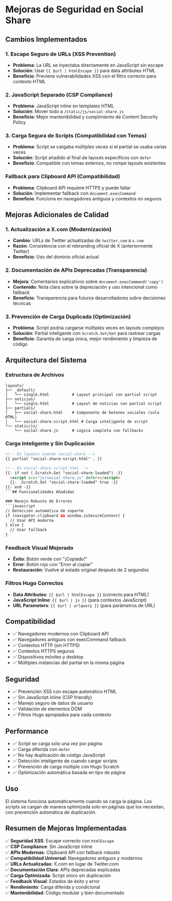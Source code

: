 # Mejoras de Seguridad en Social Share

## Cambios Implementados

### 1. Escape Seguro de URLs (XSS Prevention)
- **Problema**: La URL se inyectaba directamente en JavaScript sin escape
- **Solución**: Usar `{{ $url | htmlEscape }}` para data attributes HTML
- **Beneficio**: Previene vulnerabilidades XSS con el filtro correcto para contexto HTML

### 2. JavaScript Separado (CSP Compliance)
- **Problema**: JavaScript inline en templates HTML
- **Solución**: Mover todo a `/static/js/social-share.js`
- **Beneficio**: Mejor mantenibilidad y cumplimiento de Content Security Policy

### 3. Carga Segura de Scripts (Compatibilidad con Temas)
- **Problema**: Script se cargaba múltiples veces si el partial se usaba varias veces
- **Solución**: Script añadido al final de layouts específicos con `defer`
- **Beneficio**: Compatible con temas externos, no rompe layouts existentes

### Fallback para Clipboard API (Compatibilidad)
- **Problema**: Clipboard API requiere HTTPS y puede fallar
- **Solución**: Implementar fallback con `document.execCommand`
- **Beneficio**: Funciona en navegadores antiguos y contextos no seguros

## Mejoras Adicionales de Calidad

### 1. Actualización a X.com (Modernización)
- **Cambio**: URLs de Twitter actualizadas de `twitter.com` a `x.com`
- **Razón**: Consistencia con el rebranding oficial de X (anteriormente Twitter)
- **Beneficio**: Uso del dominio oficial actual

### 2. Documentación de APIs Deprecadas (Transparencia)
- **Mejora**: Comentarios explicativos sobre `document.execCommand('copy')`
- **Contenido**: Nota clara sobre la depreciación y uso intencional como fallback
- **Beneficio**: Transparencia para futuros desarrolladores sobre decisiones técnicas

### 3. Prevención de Carga Duplicada (Optimización)
- **Problema**: Script podría cargarse múltiples veces en layouts complejos
- **Solución**: Partial inteligente con `Scratch.Set/Get` para rastrear cargas
- **Beneficio**: Garantía de carga única, mejor rendimiento y limpieza de código

## Arquitectura del Sistema

### Estructura de Archivos
```
layouts/
├── _default/
│   └── single.html          # Layout principal con partial script
├── noticias/
│   └── single.html          # Layout de noticias con partial script
├── partials/
│   ├── social-share.html    # Componente de botones sociales (solo HTML)
│   └── social-share-script.html # Carga inteligente de script
└── static/js/
    └── social-share.js      # Lógica completa con fallbacks
```

### Carga Inteligente y Sin Duplicación
```html
<!-- En layouts usando social-share -->
{{ partial "social-share-script.html" . }}

<!-- En social-share-script.html -->
{{- if not (.Scratch.Get "social-share-loaded") -}}
  <script src="js/social-share.js" defer></script>
  {{- .Scratch.Set "social-share-loaded" true -}}
{{- end -}}
```## Funcionalidades Añadidas

### Manejo Robusto de Errores
```javascript
// Detección automática de soporte
if (navigator.clipboard && window.isSecureContext) {
  // Usar API moderna
} else {
  // Usar fallback
}
```

### Feedback Visual Mejorado
- **Éxito**: Botón verde con "¡Copiado!"
- **Error**: Botón rojo con "Error al copiar"
- **Restauración**: Vuelve al estado original después de 2 segundos

### Filtros Hugo Correctos
- **Data Attributes**: `{{ $url | htmlEscape }}` (correcto para HTML)
- **JavaScript Inline**: `{{ $url | js }}` (para contextos JavaScript)
- **URL Parameters**: `{{ $url | urlquery }}` (para parámetros de URL)

## Compatibilidad

- ✅ Navegadores modernos con Clipboard API
- ✅ Navegadores antiguos con execCommand fallback
- ✅ Contextos HTTP (sin HTTPS)
- ✅ Contextos HTTPS seguros
- ✅ Dispositivos móviles y desktop
- ✅ Múltiples instancias del partial en la misma página

## Seguridad

- ✅ Prevención XSS con escape automático HTML
- ✅ Sin JavaScript inline (CSP friendly)
- ✅ Manejo seguro de datos de usuario
- ✅ Validación de elementos DOM
- ✅ Filtros Hugo apropiados para cada contexto

## Performance

- ✅ Script se carga solo una vez por página
- ✅ Carga diferida con `defer`
- ✅ No hay duplicación de código JavaScript
- ✅ Detección inteligente de cuando cargar scripts
- ✅ Prevención de carga múltiple con Hugo Scratch
- ✅ Optimización automática basada en tipo de página

## Uso

El sistema funciona automáticamente cuando se carga la página. Los scripts se cargan de manera optimizada solo en páginas que los necesitan, con prevención automática de duplicación.

## Resumen de Mejoras Implementadas

✅ **Seguridad XSS**: Escape correcto con `htmlEscape`  
✅ **CSP Compliance**: Sin JavaScript inline  
✅ **APIs Modernas**: Clipboard API con fallback robusto  
✅ **Compatibilidad Universal**: Navegadores antiguos y modernos  
✅ **URLs Actualizadas**: X.com en lugar de Twitter.com  
✅ **Documentación Clara**: APIs deprecadas explicadas  
✅ **Carga Optimizada**: Script único sin duplicación  
✅ **Feedback Visual**: Estados de éxito y error  
✅ **Rendimiento**: Carga diferida y condicional  
✅ **Mantenibilidad**: Código modular y bien documentado
